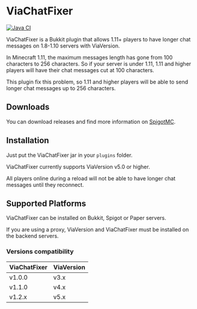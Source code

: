 # ViaChatFixer

[![Java CI](https://github.com/ViaVersionAddons/ViaChatFixer/actions/workflows/build.yml/badge.svg)](https://github.com/ViaVersionAddons/ViaChatFixer/actions/workflows/build.yml)

ViaChatFixer is a Bukkit plugin that allows 1.11+ players to have longer chat messages on 1.8-1.10 servers with ViaVersion.

In Minecraft 1.11, the maximum messages length has gone from 100 characters to 256 characters. So if your server is under 1.11, 1.11 and higher
players will have their chat messages cut at 100 characters.

This plugin fix this problem, so 1.11 and higher players will be able to send longer chat messages up to 256 characters.

## Downloads

You can download releases and find more information on [SpigotMC](https://www.spigotmc.org/resources/viachatfixer.61955/).

## Installation

Just put the ViaChatFixer jar in your `plugins` folder.

ViaChatFixer currently supports ViaVersion v5.0 or higher.

All players online during a reload will not be able to have longer chat messages until they reconnect.

## Supported Platforms

ViaChatFixer can be installed on Bukkit, Spigot or Paper servers.

If you are using a proxy, ViaVersion and ViaChatFixer must be installed on the backend servers.

### Versions compatibility

| ViaChatFixer | ViaVersion | 
|--------------|------------|
| v1.0.0       | v3.x       |
| v1.1.0       | v4.x       |
| v1.2.x       | v5.x       |
